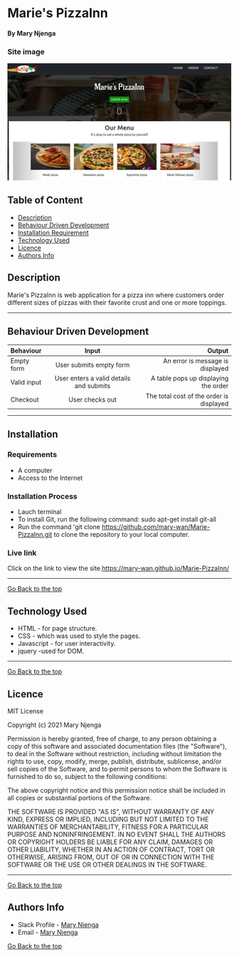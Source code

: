 # Marie's PizzaInn
#### By Mary Njenga
### Site image
![Site Image](img/site.png)
## Table of Content
+ [Description](#description)
+ [Behaviour Driven Development](#Behaviour-Driven-Development)
+ [Installation Requirement](#Installation)
+ [Technology Used](#technology-used)
+ [Licence](#licence)
+ [Authors Info](#author-Info)
## Description
 Marie's PizzaInn is web application for a pizza inn where customers order different sizes of pizzas with their favorite crust and one or more toppings.

****
## Behaviour Driven Development
| Behaviour      | Input     | Output     |
| :------------- | :----------: | -----------: |
|  Empty form    | User submits empty form | An error is message is displayed    |
|  Valid input    | User enters a valid details and submits    | A table  pops up  displaying the order  |
|  Checkout    | User checks out   | The total cost of the order is displayed  |


****
## Installation
### Requirements
* A computer
* Access to the Internet
### Installation Process
* Lauch terminal
* To install Git, run the following command: sudo apt-get install git-all
* Run the command 'git clone https://github.com/mary-wan/Marie-PizzaInn.git to clone the repository to your local computer.
### Live link
 Click on the link to view the site.https://mary-wan.github.io/Marie-PizzaInn/
****
[Go Back to the top](#maries's-PizzaInn)
## Technology Used
* HTML - for page structure.
* CSS - which was used to style the pages.
* Javascript - for user interactivity.
* jquery -used for DOM.

****
[Go Back to the top](#maries's-PizzaInn)
## Licence
MIT License

Copyright (c) 2021 Mary Njenga

Permission is hereby granted, free of charge, to any person obtaining a copy
of this software and associated documentation files (the "Software"), to deal
in the Software without restriction, including without limitation the rights
to use, copy, modify, merge, publish, distribute, sublicense, and/or sell
copies of the Software, and to permit persons to whom the Software is
furnished to do so, subject to the following conditions:

The above copyright notice and this permission notice shall be included in all
copies or substantial portions of the Software.

THE SOFTWARE IS PROVIDED "AS IS", WITHOUT WARRANTY OF ANY KIND, EXPRESS OR
IMPLIED, INCLUDING BUT NOT LIMITED TO THE WARRANTIES OF MERCHANTABILITY,
FITNESS FOR A PARTICULAR PURPOSE AND NONINFRINGEMENT. IN NO EVENT SHALL THE
AUTHORS OR COPYRIGHT HOLDERS BE LIABLE FOR ANY CLAIM, DAMAGES OR OTHER
LIABILITY, WHETHER IN AN ACTION OF CONTRACT, TORT OR OTHERWISE, ARISING FROM,
OUT OF OR IN CONNECTION WITH THE SOFTWARE OR THE USE OR OTHER DEALINGS IN THE
SOFTWARE.


****
[Go Back to the top](#maries's-PizzaInn)
## Authors Info
* Slack Profile - [Mary Njenga](https://app.slack.com/client/T077KKCG6/GLRQR61NW/user_profile/U027VKL1WLT?cdn_fallback=1)
* Email - [Mary Njenga](mary.njenga@student.moringaschool.com)

[Go Back to the top](#maries's-PizzaInn)
